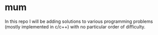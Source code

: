 # mum
In this repo I will be adding solutions to various programming problems (mostly implemented in c/c++) with no particular order of difficulty.
